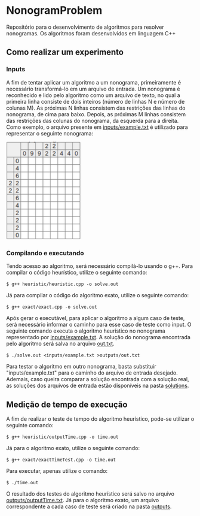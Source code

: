 # NonogramProblem
Repositório para o desenvolvimento de algoritmos para resolver nonogramas. Os algoritmos foram desenvolvidos em linguagem C++

## Como realizar um experimento

### Inputs
A fim de tentar aplicar um algoritmo a um nonograma, primeiramente é necessário
transformá-lo em um arquivo de entrada. Um nonograma é reconhecido e lido pelo
algoritmo como um arquivo de texto, no qual a primeira linha consiste de dois
inteiros (número de linhas N e número de colunas M). As próximas N linhas
consistem das restrições das linhas do nonograma, de cima para baixo. Depois,
as próximas M linhas consistem das restrições das colunas do nonograma, da
esquerda para a direita. Como exemplo, o arquivo presente em
[inputs/example.txt](https://github.com/RickFqt/NonogramProblem/blob/main/inputs/example.txt)
é utilizado para representar o seguinte nonograma:

<img src="./docs/imgs/example.png" alt="example_img" width=200>

### Compilando e executando

Tendo acesso ao algoritmo, será necessário compilá-lo usando o g++. Para compilar o código heurístico, utilize o seguinte comando:

```
$ g++ heuristic/heuristic.cpp -o solve.out
```
Já para compilar o código do algoritmo exato, utilize
o seguinte comando:

```
$ g++ exact/exact.cpp -o solve.out
```

Após gerar o executável, para aplicar o algoritmo a algum caso de teste, será necessário informar o caminho para esse caso de teste como input. O seguinte comando executa o algoritmo heurístico no nonograma representado por [inputs/example.txt](https://github.com/RickFqt/NonogramProblem/blob/main/inputs/example.txt). A solução do nonograma encontrada pelo algoritmo será salva no arquivo [out.txt](https://github.com/RickFqt/NonogramProblem/blob/main/outputs/out.txt).


```
$ ./solve.out <inputs/example.txt >outputs/out.txt
```
Para testar o algoritmo em outro nonograma, basta substituir "inputs/example.txt" para o caminho do arquivo de entrada desejado. 
Ademais, caso queira comparar a solução encontrada com a solução real, as soluções dos arquivos de entrada estão disponíveis na pasta [solutions](https://github.com/RickFqt/NonogramProblem/blob/main/solutions).

## Medição de tempo de execução

A fim de realizar o teste de tempo do algoritmo heurístico, pode-se utilizar o seguinte comando:

```
$ g++ heuristic/outputTime.cpp -o time.out
```

Já para o algoritmo exato, utilize o seguinte comando:
```
$ g++ exact/exactTimeTest.cpp -o time.out
```

Para executar, apenas utilize o comando:
```
$ ./time.out
```
O resultado dos testes do algoritmo heurístico será salvo no arquivo [outputs/outputTime.txt](https://github.com/RickFqt/NonogramProblem/blob/main/outputs/outputTime.txt). Já para o algoritmo exato, um arquivo correspondente a cada caso de teste será criado na pasta [outputs](https://github.com/RickFqt/NonogramProblem/blob/main/outputs/).